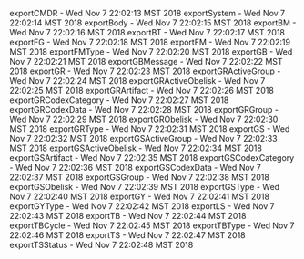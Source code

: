 
exportCMDR - Wed Nov  7 22:02:13 MST 2018
exportSystem - Wed Nov  7 22:02:14 MST 2018
exportBody - Wed Nov  7 22:02:15 MST 2018
exportBM - Wed Nov  7 22:02:16 MST 2018
exportBT - Wed Nov  7 22:02:17 MST 2018
exportFG - Wed Nov  7 22:02:18 MST 2018
exportFM - Wed Nov  7 22:02:19 MST 2018
exportFMType - Wed Nov  7 22:02:20 MST 2018
exportGB - Wed Nov  7 22:02:21 MST 2018
exportGBMessage - Wed Nov  7 22:02:22 MST 2018
exportGR - Wed Nov  7 22:02:23 MST 2018
exportGRActiveGroup - Wed Nov  7 22:02:24 MST 2018
exportGRActiveObelisk - Wed Nov  7 22:02:25 MST 2018
exportGRArtifact - Wed Nov  7 22:02:26 MST 2018
exportGRCodexCategory - Wed Nov  7 22:02:27 MST 2018
exportGRCodexData - Wed Nov  7 22:02:28 MST 2018
exportGRGroup - Wed Nov  7 22:02:29 MST 2018
exportGRObelisk - Wed Nov  7 22:02:30 MST 2018
exportGRType - Wed Nov  7 22:02:31 MST 2018
exportGS - Wed Nov  7 22:02:32 MST 2018
exportGSActiveGroup - Wed Nov  7 22:02:33 MST 2018
exportGSActiveObelisk - Wed Nov  7 22:02:34 MST 2018
exportGSArtifact - Wed Nov  7 22:02:35 MST 2018
exportGSCodexCategory - Wed Nov  7 22:02:36 MST 2018
exportGSCodexData - Wed Nov  7 22:02:37 MST 2018
exportGSGroup - Wed Nov  7 22:02:38 MST 2018
exportGSObelisk - Wed Nov  7 22:02:39 MST 2018
exportGSType - Wed Nov  7 22:02:40 MST 2018
exportGY - Wed Nov  7 22:02:41 MST 2018
exportGYType - Wed Nov  7 22:02:42 MST 2018
exportLS - Wed Nov  7 22:02:43 MST 2018
exportTB - Wed Nov  7 22:02:44 MST 2018
exportTBCycle - Wed Nov  7 22:02:45 MST 2018
exportTBType - Wed Nov  7 22:02:46 MST 2018
exportTS - Wed Nov  7 22:02:47 MST 2018
exportTSStatus - Wed Nov  7 22:02:48 MST 2018
